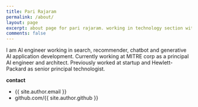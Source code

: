 ```yaml
---
title: Pari Rajaram
permalink: /about/
layout: page
excerpt: about page for pari rajaram. working in technology section with focus on AI, ML and NLP.
comments: false
---
```


I am AI engineer working in search, recommender, chatbot and generative AI application development. 
Currently working at MITRE corp as a principal AI engineer and architect. Previously worked at startup and Hewlett-Packard as senior principal technologist. 

**contact**

- {{ site.author.email }}
- github.com/{{ site.author.github }}
